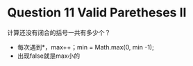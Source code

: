 # Question 11 Valid Paretheses II



计算还没有闭合的括号一共有多少个？

* 每次遇到\*，max++；min = Math.max(0, min -1);
* 出现false就是max小的
